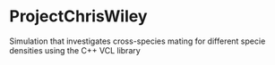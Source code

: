 # ProjectChrisWiley
Simulation that investigates cross-species mating for different specie densities using the C++ VCL library
